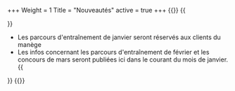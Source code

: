 +++
Weight = 1
Title = "Nouveautés"
active = true
+++
{{<miniposts>}}
{{<article>}}
- Les parcours d'entraînement de janvier seront réservés aux clients du manège
- Les infos concernant les parcours d'entraînement de février et les concours de mars seront
  publiées ici dans le courant du mois de janvier.{{</article>}}
{{</miniposts>}}
